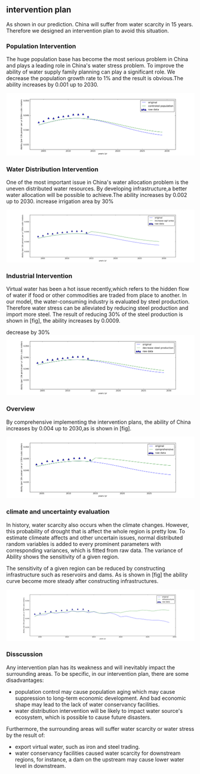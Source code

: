 ## intervention plan
As shown in our prediction. China will suffer from water scarcity in 15 years. Therefore we designed an intervention plan to avoid this situation. 

### Population Intervention
The huge population base has become the most serious problem in China and plays a leading role in China's water stress problem. To improve the ability of water supply family planning can play a significant role.  We decrease the population growth rate to 1% and the result is obvious.The ability increases by 0.001 up to 2030.

![](imag/popcontrol.png)

### Water Distribution Intervention
One of the most important issue in China's water allocation problem is the uneven distributed water resources. By developing infrastructure,a better water allocation will be possible to achieve.The ability increases by 0.002 up to 2030.
increase irrigation area by 30%

![](imag/icrarea.png)

### Industrial Intervention
Virtual water has been a hot issue recently,which refers to the hidden flow of water if food or other commodities are traded from place to another. In our model, the water-consuming industry is evaluated by steel production. Therefore water stress can be alleviated by reducing steel production and import more steel. The result of reducing 30% of the steel production is shown in [fig], the ability increases by 0.0009.

decrease by 30%
![](imag/drssteel.png)

### Overview
By comprehensive implementing the intervention plans, the ability of China increases by 0.004 up to 2030,as is shown in [fig].

![](imag/comprehensive.png)


### climate and uncertainty evaluation
In history, water scarcity also occurs when the climate changes. However, this probability of drought that is affect the whole region is pretty low. To estimate climeate affects and other uncertain issues, normal distributed random variables is added to every prominent parameters with corresponding variances, which is fitted from raw data. The variance of Ability shows the sensitivity of a given region.

The sensitivity of a given region can be reduced by constructing infrastructure such as reservoirs and dams. As is shown in [fig] the ability curve become more steady after constructing infrastructures.

![](imag/sense.png) 

### Disscussion
Any intervention plan has its weakness and will inevitably impact the surrounding areas. To be specific, in our intervention plan, there are some disadvantages:
- population control may cause population aging which may cause suppression to long-term economic development. And bad economic shape may lead to the lack of water conservancy facilities.
- water distribution intervention will be likely to impact water source's ecosystem, which is possible to cause future disasters.

Furthermore, the surrounding areas will suffer water scarcity or water stress by the result of:
- export virtual water, such as iron and steel trading.
- water conservancy facilities caused water scarcity for downstream regions, for instance, a dam on the upstream may cause lower water level in downstream.
